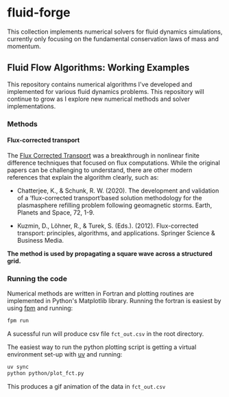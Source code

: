 # fluid-forge
This collection implements numerical solvers for fluid dynamics simulations, currently only focusing on the fundamental conservation laws of mass and momentum.

## Fluid Flow Algorithms: Working Examples

This repository contains numerical algorithms I've developed and implemented for various fluid dynamics problems. This repository will continue to grow as I explore new numerical methods and solver implementations.

### Methods

#### Flux-corrected transport
The [Flux Corrected Transport](https://en.wikipedia.org/wiki/Flux-corrected_transport) was a breakthrough in nonlinear finite difference techniques that focused on flux computations.  While the original papers can be challenging to understand, there are other modern references that explain the algorithm clearly, such as:

- Chatterjee, K., & Schunk, R. W. (2020). The development and validation of a ‘flux-corrected transport’based solution methodology for the plasmasphere refilling problem following geomagnetic storms. Earth, Planets and Space, 72, 1-9.

- Kuzmin, D., Löhner, R., & Turek, S. (Eds.). (2012). Flux-corrected transport: principles, algorithms, and applications. Springer Science & Business Media.

**The method is used by propagating a square wave across a structured grid.**

### Running the code

Numerical methods are written in Fortran and plotting routines are implemented in Python's Matplotlib library.  Running the fortran is easiest by using [fpm](https://fpm.fortran-lang.org/) and running:
```bash
fpm run
```
A sucessful run will produce csv file `fct_out.csv` in the root directory.

The easiest way to run the python plotting script is 
getting a virtual environment set-up with [uv](https://docs.astral.sh/uv/) and running:
```bash
uv sync
python python/plot_fct.py
``` 
This produces a gif animation of the data in `fct_out.csv`